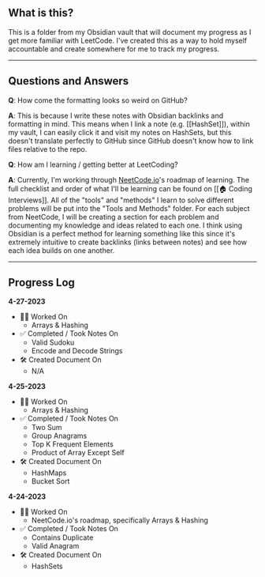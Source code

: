 ## What is this?
This is a folder from my Obsidian vault that will document my progress as I get more familiar with LeetCode. I've created this as a way to hold myself accountable and create somewhere for me to track my progress.

****

## Questions and Answers
**Q**: How come the formatting looks so weird on GitHub?

**A**: This is because I write these notes with Obsidian backlinks and formatting in mind. This means when I link a note (e.g. [[HashSet]]), within my vault, I can easily click it and visit my notes on HashSets, but this doesn't translate perfectly to GitHub since GitHub doesn't know how to link files relative to the repo.

**Q**: How am I learning / getting better at LeetCoding?

**A**: Currently, I'm working through [NeetCode.io](https://neetcode.io)'s roadmap of learning. The full checklist and order of what I'll be learning can be found on [[🏠 Coding Interviews]]. All of the "tools" and "methods" I learn to solve different problems will be put into the "Tools and Methods" folder. For each subject from NeetCode, I will be creating a section for each problem and documenting my knowledge and ideas related to each one. I think using Obsidian is a perfect method for learning something like this since it's extremely intuitive to create backlinks (links between notes) and see how each idea builds on one another.

****

## Progress Log
**4-27-2023**
- 👷‍♂️ Worked On
	- Arrays & Hashing
- ✅ Completed / Took Notes On
	- Valid Sudoku
	- Encode and Decode Strings
- 🛠️ Created Document On
	- N/A

**4-25-2023**
- 👷‍♂️ Worked On
	- Arrays & Hashing
- ✅ Completed / Took Notes On
	- Two Sum
	- Group Anagrams
	- Top K Frequent Elements
	- Product of Array Except Self
- 🛠️ Created Document On
	- HashMaps
	- Bucket Sort

**4-24-2023**
- 👷‍♂️ Worked On
	- NeetCode.io's roadmap, specifically Arrays & Hashing
- ✅ Completed / Took Notes On
	- Contains Duplicate
	- Valid Anagram
- 🛠️ Created Document On
	- HashSets